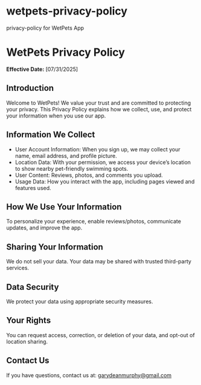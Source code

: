 # wetpets-privacy-policy
privacy-policy for WetPets App
<!DOCTYPE html>
<html lang="en">
<head>
<meta charset="UTF-8" />
<meta name="viewport" content="width=device-width, initial-scale=1.0"/>
<title>WetPets Privacy Policy</title>
</head>
<body>
<h1>WetPets Privacy Policy</h1>
<p><strong>Effective Date:</strong> [07/31/2025]</p>
<h2>Introduction</h2>
<p>Welcome to WetPets! We value your trust and are committed to protecting your privacy. This Privacy Policy explains how we collect, use, and protect your information when you use our app.</p>
<h2>Information We Collect</h2>
<ul>
<li>User Account Information: When you sign up, we may collect your name, email address, and profile picture.</li>
<li>Location Data: With your permission, we access your device’s location to show nearby pet-friendly swimming spots.</li>
<li>User Content: Reviews, photos, and comments you upload.</li>
<li>Usage Data: How you interact with the app, including pages viewed and features used.</li>
</ul>
<h2>How We Use Your Information</h2>
<p>To personalize your experience, enable reviews/photos, communicate updates, and improve the app.</p>
<h2>Sharing Your Information</h2>
<p>We do not sell your data. Your data may be shared with trusted third-party services.</p>
<h2>Data Security</h2>
<p>We protect your data using appropriate security measures.</p>
<h2>Your Rights</h2>
<p>You can request access, correction, or deletion of your data, and opt-out of location sharing.</p>
<h2>Contact Us</h2>
<p>If you have questions, contact us at: <a href="mailto:">garydeanmurphy@gmail.com</a></p>
</body>
</html>
